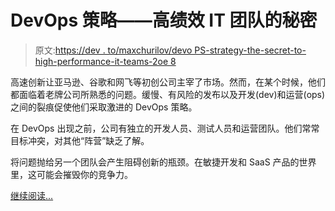 # DevOps 策略——高绩效 IT 团队的秘密

> 原文:[https://dev . to/maxchurilov/devo PS-strategy-the-secret-to-high-performance-it-teams-2oe 8](https://dev.to/maxchurilov/devops-strategy-the-secret-to-high-performing-it-teams-2oe8)

高速创新让亚马逊、谷歌和网飞等初创公司主宰了市场。然而，在某个时候，他们都面临着老牌公司所熟悉的问题。缓慢、有风险的发布以及开发(dev)和运营(ops)之间的裂痕促使他们采取激进的 DevOps 策略。

在 DevOps 出现之前，公司有独立的开发人员、测试人员和运营团队。他们常常目标冲突，对其他“阵营”缺乏了解。

将问题抛给另一个团队会产生阻碍创新的瓶颈。在敏捷开发和 SaaS 产品的世界里，这可能会摧毁你的竞争力。

[继续阅读...](https://www.mindk.com/blog/devops-strategy/)